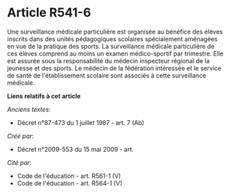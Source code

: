 # Article R541-6

Une surveillance médicale particulière est organisée au bénéfice des élèves inscrits dans des unités pédagogiques scolaires
spécialement aménagées en vue de la pratique des sports. La surveillance médicale particulière de ces élèves comprend au
moins un examen médico-sportif par trimestre. Elle est assurée sous la responsabilité du médecin inspecteur régional de la
jeunesse et des sports. Le médecin de la fédération intéressée et le service de santé de l'établissement scolaire sont
associés à cette surveillance médicale.

**Liens relatifs à cet article**

_Anciens textes_:

  - Décret n°87-473 du 1 juillet 1987 - art. 7 (Ab)

_Créé par_:

  - Décret n°2009-553 du 15 mai 2009 - art.

_Cité par_:

  - Code de l'éducation - art. R561-1 (V)
  - Code de l'éducation - art. R564-1 (V)
